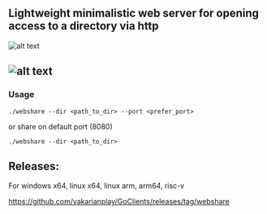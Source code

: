 ## Lightweight minimalistic web server for opening access to a directory via http

![alt text](https://img.shields.io/badge/Golang-1.21.1-blue?style=flat-square&logo=go)

![alt text](https://img.shields.io/badge/Status-in%20complete-2E8B57?style=for-the-badge&logo=Buddy)
-------------------------

### Usage

```
./webshare --dir <path_to_dir> --port <prefer_port>
```
or share on default port (8080)
```
./webshare --dir <path_to_dir>
```


## Releases:
For windows x64, linux x64, linux arm, arm64, risc-v

https://github.com/vakarianplay/GoClients/releases/tag/webshare
